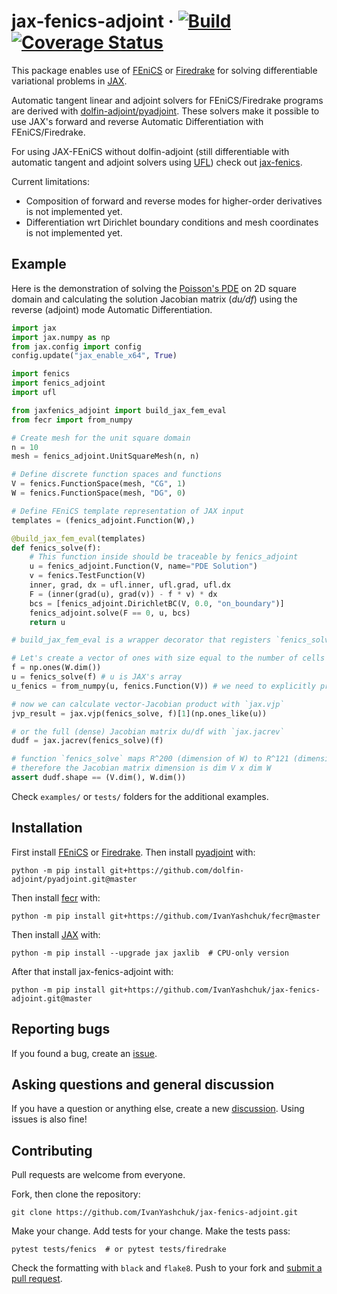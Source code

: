 # jax-fenics-adjoint &middot; [![Build](https://github.com/ivanyashchuk/jax-fenics-adjoint/workflows/CI/badge.svg)](https://github.com/ivanyashchuk/jax-fenics-adjoint/actions?query=workflow%3ACI+branch%3Amaster) [![Coverage Status](https://coveralls.io/repos/github/IvanYashchuk/jax-fenics-adjoint/badge.svg?branch=master)](https://coveralls.io/github/IvanYashchuk/jax-fenics-adjoint?branch=master)

This package enables use of [FEniCS](https://fenicsproject.org/) or [Firedrake](https://firedrakeproject.org/) for solving differentiable variational problems in [JAX](https://github.com/google/jax).

Automatic tangent linear and adjoint solvers for FEniCS/Firedrake programs are derived with [dolfin-adjoint/pyadjoint](http://www.dolfin-adjoint.org/en/latest/).
These solvers make it possible to use JAX's forward and reverse Automatic Differentiation with FEniCS/Firedrake.

For using JAX-FEniCS without dolfin-adjoint (still differentiable with automatic tangent and adjoint solvers using [UFL](https://github.com/FEniCS/ufl)) check out [jax-fenics](https://github.com/IvanYashchuk/jax-fenics).

Current limitations:
* Composition of forward and reverse modes for higher-order derivatives is not implemented yet.
* Differentiation wrt Dirichlet boundary conditions and mesh coordinates is not implemented yet.

## Example
Here is the demonstration of solving the [Poisson's PDE](https://en.wikipedia.org/wiki/Poisson%27s_equation)
on 2D square domain and calculating the solution Jacobian matrix (_du/df_) using the reverse (adjoint) mode Automatic Differentiation.
```python
import jax
import jax.numpy as np
from jax.config import config
config.update("jax_enable_x64", True)

import fenics
import fenics_adjoint
import ufl

from jaxfenics_adjoint import build_jax_fem_eval
from fecr import from_numpy

# Create mesh for the unit square domain
n = 10
mesh = fenics_adjoint.UnitSquareMesh(n, n)

# Define discrete function spaces and functions
V = fenics.FunctionSpace(mesh, "CG", 1)
W = fenics.FunctionSpace(mesh, "DG", 0)

# Define FEniCS template representation of JAX input
templates = (fenics_adjoint.Function(W),)

@build_jax_fem_eval(templates)
def fenics_solve(f):
    # This function inside should be traceable by fenics_adjoint
    u = fenics_adjoint.Function(V, name="PDE Solution")
    v = fenics.TestFunction(V)
    inner, grad, dx = ufl.inner, ufl.grad, ufl.dx
    F = (inner(grad(u), grad(v)) - f * v) * dx
    bcs = [fenics_adjoint.DirichletBC(V, 0.0, "on_boundary")]
    fenics_adjoint.solve(F == 0, u, bcs)
    return u

# build_jax_fem_eval is a wrapper decorator that registers `fenics_solve` for JAX

# Let's create a vector of ones with size equal to the number of cells in the mesh
f = np.ones(W.dim())
u = fenics_solve(f) # u is JAX's array
u_fenics = from_numpy(u, fenics.Function(V)) # we need to explicitly provide template function for conversion

# now we can calculate vector-Jacobian product with `jax.vjp`
jvp_result = jax.vjp(fenics_solve, f)[1](np.ones_like(u))

# or the full (dense) Jacobian matrix du/df with `jax.jacrev`
dudf = jax.jacrev(fenics_solve)(f)

# function `fenics_solve` maps R^200 (dimension of W) to R^121 (dimension of V)
# therefore the Jacobian matrix dimension is dim V x dim W
assert dudf.shape == (V.dim(), W.dim())
```
Check `examples/` or `tests/` folders for the additional examples.

## Installation
First install [FEniCS](https://fenicsproject.org/download/) or [Firedrake](https://firedrakeproject.org/download.html).
Then install [pyadjoint](http://www.dolfin-adjoint.org/en/latest/) with:

    python -m pip install git+https://github.com/dolfin-adjoint/pyadjoint.git@master

Then install [fecr](https://github.com/IvanYashchuk/fecr) with:

    python -m pip install git+https://github.com/IvanYashchuk/fecr@master

Then install [JAX](https://github.com/google/jax) with:

    python -m pip install --upgrade jax jaxlib  # CPU-only version

After that install jax-fenics-adjoint with:

    python -m pip install git+https://github.com/IvanYashchuk/jax-fenics-adjoint.git@master

## Reporting bugs

If you found a bug, create an [issue].

[issue]: https://github.com/IvanYashchuk/jax-fenics-adjoint/issues/new

## Asking questions and general discussion

If you have a question or anything else, create a new [discussion]. Using issues is also fine!

[discussion]: https://github.com/IvanYashchuk/jax-fenics-adjoint/discussions/new

## Contributing

Pull requests are welcome from everyone.

Fork, then clone the repository:

    git clone https://github.com/IvanYashchuk/jax-fenics-adjoint.git

Make your change. Add tests for your change. Make the tests pass:

    pytest tests/fenics  # or pytest tests/firedrake

Check the formatting with `black` and `flake8`. Push to your fork and [submit a pull request][pr].

[pr]: https://github.com/IvanYashchuk/jax-fenics-adjoint/pulls
